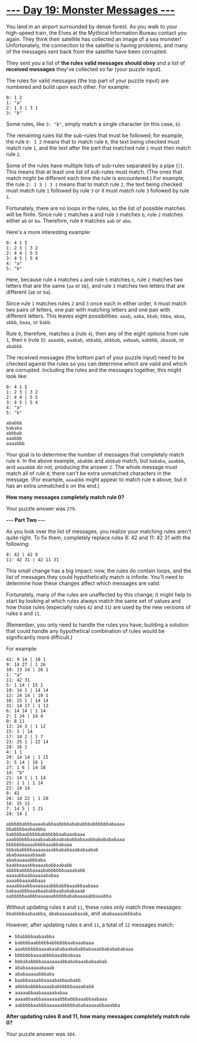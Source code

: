 
# [--- Day 19: Monster Messages ---](http://adventofcode.com/2020/day/19)

You land in an airport surrounded by dense forest. As you walk to your high-speed train, the Elves at the Mythical Information Bureau contact you again. They think their satellite has collected an image of a sea monster! Unfortunately, the connection to the satellite is having problems, and many of the messages sent back from the satellite have been corrupted.

They sent you a list of **the rules valid messages should obey** and a list of **received messages** they've collected so far (your puzzle input).

The rules for valid messages (the top part of your puzzle input) are numbered and build upon each other. For example:

```
0: 1 2
1: "a"
2: 1 3 | 3 1
3: "b"
```

Some rules, like ``3: "b"``, simply match a single character (in this case, ``b``).

The remaining rules list the sub-rules that must be followed; for example, the rule ``0: 1 2`` means that to match rule ``0``, the text being checked must match rule ``1``, and the text after the part that matched rule ``1`` must then match rule ``2``.

Some of the rules have multiple lists of sub-rules separated by a pipe (``|``). This means that at least one list of sub-rules must match. (The ones that match might be different each time the rule is encountered.) For example, the rule ``2: 1 3 | 3 1`` means that to match rule ``2``, the text being checked must match rule ``1`` followed by rule ``3`` or it must match rule ``3`` followed by rule ``1``.

Fortunately, there are no loops in the rules, so the list of possible matches will be finite. Since rule ``1`` matches a and rule ``3`` matches ``b``, rule ``2`` matches either ``ab`` or ``ba``. Therefore, rule ``0`` matches ``aab`` or ``aba``.

Here's a more interesting example:

```
0: 4 1 5
1: 2 3 | 3 2
2: 4 4 | 5 5
3: 4 5 | 5 4
4: "a"
5: "b"
```

Here, because rule ``4`` matches ``a`` and rule ``5`` matches ``b``, rule ``2`` matches two letters that are the same (``aa`` or ``bb``), and rule ``3`` matches two letters that are different (``ab`` or ``ba``).

Since rule ``1`` matches rules ``2`` and ``3`` once each in either order, it must match two pairs of letters, one pair with matching letters and one pair with different letters. This leaves eight possibilities: ``aaab``, ``aaba``, ``bbab``, ``bbba``, ``abaa``, ``abbb``, ``baaa``, or ``babb``.

Rule ``0``, therefore, matches a (rule ``4``), then any of the eight options from rule ``1``, then ``b`` (rule ``5``): ``aaaabb``, ``aaabab``, ``abbabb``, ``abbbab``, ``aabaab``, ``aabbbb``, ``abaaab``, or ``ababbb``.

The received messages (the bottom part of your puzzle input) need to be checked against the rules so you can determine which are valid and which are corrupted. Including the rules and the messages together, this might look like:

```
0: 4 1 5
1: 2 3 | 3 2
2: 4 4 | 5 5
3: 4 5 | 5 4
4: "a"
5: "b"
```
```
ababbb
bababa
abbbab
aaabbb
aaaabbb
```

Your goal is to determine the number of messages that completely match rule ``0``. In the above example, ``ababbb`` and ``abbbab`` match, but ``bababa``, ``aaabbb``, and ``aaaabbb`` do not, producing the answer ``2``. The whole message must match all of rule ``0``; there can't be extra unmatched characters in the message. (For example, ``aaaabbb`` might appear to match rule ``0`` above, but it has an extra unmatched ``b`` on the end.)

**How many messages completely match rule 0?**

Your puzzle answer was ``279``.

**--- Part Two ---**

As you look over the list of messages, you realize your matching rules aren't quite right. To fix them, completely replace rules 8: 42 and 11: 42 31 with the following:

```
8: 42 | 42 8
11: 42 31 | 42 11 31
```

This small change has a big impact: now, the rules do contain loops, and the list of messages they could hypothetically match is infinite. You'll need to determine how these changes affect which messages are valid.

Fortunately, many of the rules are unaffected by this change; it might help to start by looking at which rules always match the same set of values and how those rules (especially rules ``42`` and ``31``) are used by the new versions of rules ``8`` and ``11``.

(Remember, you only need to handle the rules you have; building a solution that could handle any hypothetical combination of rules would be significantly more difficult.)

For example:
```
42: 9 14 | 10 1
9: 14 27 | 1 26
10: 23 14 | 28 1
1: "a"
11: 42 31
5: 1 14 | 15 1
19: 14 1 | 14 14
12: 24 14 | 19 1
16: 15 1 | 14 14
31: 14 17 | 1 13
6: 14 14 | 1 14
2: 1 24 | 14 4
0: 8 11
13: 14 3 | 1 12
15: 1 | 14
17: 14 2 | 1 7
23: 25 1 | 22 14
28: 16 1
4: 1 1
20: 14 14 | 1 15
3: 5 14 | 16 1
27: 1 6 | 14 18
14: "b"
21: 14 1 | 1 14
25: 1 1 | 1 14
22: 14 14
8: 42
26: 14 22 | 1 20
18: 15 15
7: 14 5 | 1 21
24: 14 1

abbbbbabbbaaaababbaabbbbabababbbabbbbbbabaaaa
bbabbbbaabaabba
babbbbaabbbbbabbbbbbaabaaabaaa
aaabbbbbbaaaabaababaabababbabaaabbababababaaa
bbbbbbbaaaabbbbaaabbabaaa
bbbababbbbaaaaaaaabbababaaababaabab
ababaaaaaabaaab
ababaaaaabbbaba
baabbaaaabbaaaababbaababb
abbbbabbbbaaaababbbbbbaaaababb
aaaaabbaabaaaaababaa
aaaabbaaaabbaaa
aaaabbaabbaaaaaaabbbabbbaaabbaabaaa
babaaabbbaaabaababbaabababaaab
aabbbbbaabbbaaaaaabbbbbababaaaaabbaaabba
```
Without updating rules ``8`` and ``11``, these rules only match three messages: ``bbabbbbaabaabba``, ``ababaaaaaabaaab``, and ``ababaaaaabbbaba``.

However, after updating rules ``8`` and ``11``, a total of ``12`` messages match:

   - ``bbabbbbaabaabba``
   - ``babbbbaabbbbbabbbbbbaabaaabaaa``
   - ``aaabbbbbbaaaabaababaabababbabaaabbababababaaa``
   - ``bbbbbbbaaaabbbbaaabbabaaa``
   - ``bbbababbbbaaaaaaaabbababaaababaabab``
   - ``ababaaaaaabaaab``
   - ``ababaaaaabbbaba``
   - ``baabbaaaabbaaaababbaababb``
   - ``abbbbabbbbaaaababbbbbbaaaababb``
   - ``aaaaabbaabaaaaababaa``
   - ``aaaabbaabbaaaaaaabbbabbbaaabbaabaaa``
   - ``aabbbbbaabbbaaaaaabbbbbababaaaaabbaaabba``


**After updating rules 8 and 11, how many messages completely match rule 0?**

Your puzzle answer was ``384``.
